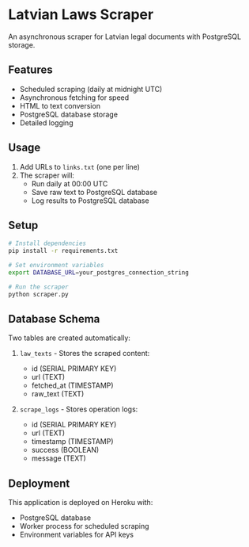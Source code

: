# Latvian Laws Scraper

An asynchronous scraper for Latvian legal documents with PostgreSQL storage.

## Features

- Scheduled scraping (daily at midnight UTC)
- Asynchronous fetching for speed
- HTML to text conversion
- PostgreSQL database storage
- Detailed logging

## Usage

1. Add URLs to `links.txt` (one per line)
2. The scraper will:
   - Run daily at 00:00 UTC
   - Save raw text to PostgreSQL database
   - Log results to PostgreSQL database

## Setup

```bash
# Install dependencies
pip install -r requirements.txt

# Set environment variables
export DATABASE_URL=your_postgres_connection_string

# Run the scraper
python scraper.py
```

## Database Schema

Two tables are created automatically:

1. `law_texts` - Stores the scraped content:
   - id (SERIAL PRIMARY KEY)
   - url (TEXT)
   - fetched_at (TIMESTAMP)
   - raw_text (TEXT)

2. `scrape_logs` - Stores operation logs:
   - id (SERIAL PRIMARY KEY)
   - url (TEXT)
   - timestamp (TIMESTAMP)
   - success (BOOLEAN)
   - message (TEXT)

## Deployment

This application is deployed on Heroku with:
- PostgreSQL database
- Worker process for scheduled scraping
- Environment variables for API keys